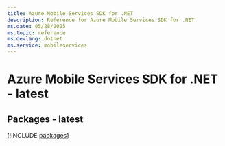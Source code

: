 ```yaml
---
title: Azure Mobile Services SDK for .NET
description: Reference for Azure Mobile Services SDK for .NET
ms.date: 05/28/2025
ms.topic: reference
ms.devlang: dotnet
ms.service: mobileservices
---
```

# Azure Mobile Services SDK for .NET - latest
## Packages - latest
[!INCLUDE [packages](mobile-services-index.md)]